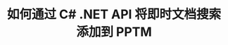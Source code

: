 ---
############################# Static ############################
layout: "auto-gen-gist"
draft: false
path: "zh/search/net/document/pptm/"
otherformats: PDF DOC DOT DOCX DOCM DOTX DOTM TXT ODT OTT RTF XLS XLT XLSX XLSM XLSB XLTX XLTM XLA XLAM ODS OTS CSV TSV XML PPT PPS POT PPTX POTX POTM PPSX PPSM ODP PST OST EML EMLX MSG ONE ZIP XHTML MHTML MD CHM EPUB  FB2 

############################# Head ############################
head_title: "在 .NET 应用程序中创建和添加文档搜索和索引"
head_description: "GroupDocs.Search .NET API 允许在 .NET 应用程序中添加即时文档搜索支持格式，如 PDF DOC、DOCX、RTF、XLSX、CSV、PPTX 和电子邮件消息。"

############################# Header ############################
title: "如何通过 C# .NET API 将即时文档搜索添加到 PPTM"
description: "GroupDocs.Search .NET API 允许开发人员向他们的应用程序添加强大的文档搜索和索引功能。 它支持 PDF DOC、DOCX、RTF、XLSX、CSV、PPT、PPTX、MSG、EML 等文档。"

######################### Download Button #######################
button:
    enable: true

############################# About ############################
about:
    enable: true
    title: "如何使用 .NET API 创建和添加文档搜索和索引？"
    content: |
       此页面将帮助用户了解如何在自己的应用程序中添加文档搜索和索引功能，而无需付出任何努力和成本。索引是搜索引擎使用的过程，通过该过程组织和结构化数据，以便生成相关的搜索结果。目的是快速准确地查找和显示与用户查询相关的信息。 GroupDocs.Search for .NET 是功能强大的高性能文档搜索 API，它使软件开发人员能够在他们自己的应用程序中基于模糊和同义词算法执行高级搜索和索引操作。它不需要在用户的机器上安装任何第三方工具或外部软件。它支持一些最常用的文档格式，例如 PDF、HTML、Outlook 电子邮件、Microsoft Office Word、Excel 工作表、PowerPoint 演示文稿、Outlook MSG、PST 等等。支持简单词、布尔、正则表达式搜索、区分大小写搜索、灵活模糊、同义词、同音字、通配符、分块搜索、对象类型搜索、设置数据范围等多种搜索。

############################# content ############################
steps:
    enable: true
    block:
    - title_left: "通过 .NET API 为 PPTM 文档创建搜索索引"
      content_left: |
       GroupDocs.Search .NET API 为在您自己的应用程序中创建新索引或打开现有搜索索引提供了完整支持。 下面的 C# 代码示例展示了如何仅使用几行代码来创建新索引和打开现有索引。 

      title_right: "如何创建新的或打开现有的搜索索引"
      content_right: |
         * 首先，您需要指定索引文件夹的路径
         * 创建 [Index](https://apireference.groupdocs.com/search/net/groupdocs.search/index/constructors/2) 类的实例
         * 以上将在内存或磁盘上创建索引，也可以打开现有索引。
       
      gisthash: "9651c19a9436afee860b7f39197f8399"
      gistfile: "create_or_open_new_search_index.cs"

    - title_left: "如何将 PPTM 文档同步添加到搜索索引"
      content_left: |
       GroupDocs.Search .NET 允许软件开发人员在他们自己的 .NET 应用程序中同步执行文档索引。 下面的 C# .NET 代码示例展示了如何轻松地同步执行索引。

      title_right: "通过 C# 同步文档索引"
      content_right: |
        * 首先，您需要指定索引文件夹的路径
        * 指定包含要搜索的文档的文件夹的路径
        * 创建 [Index(indexFolder)](https://apireference.groupdocs.com/search/net/groupdocs.search.indexrepository/search/methods/2) 类的实例
        * 以上将在内存或磁盘上创建索引或打开现有索引。
        * 从指定文件夹同步索引文档
     
      gisthash: "1c5f672c83e741280fd24c58fe51f707"
      gistfile: "add_files_synchronously_to_indexing.cs"
      
    - title_left: "通过 .NET 异步执行文档索引"
      content_left: |
        GroupDocs.Search .NET 使计算机程序员能够在他们自己的 .NET 应用程序中执行异步文档索引。 下面的 .NET 代码示例展示了如何通过几行代码实现异步文档索引。

      title_right: "通过 C# 异步 PPTM 文档索引"
      content_right: |
        * 首先，您需要指定索引文件夹的路径
        * 指定包含要搜索的文档的文件夹的路径
        * 创建 [Index(indexFolder)](https://apireference.groupdocs.com/search/net/groupdocs.search.indexrepository/search/methods/2) 类的实例
        * 订阅活动
        * 需要编写代码指示操作完成
        * 设置异步索引的标志
        * 从指定文件夹异步索引文档
     
      gisthash: "1c5f672c83e741280fd24c58fe51f707"
      gistfile: "add_files_asynchronously_to_indexing.cs"

    - title_left: "如何在 PPTM Docs .NET 中使用和突出显示搜索结果"
      content_left: |
       GroupDocs.Search .NET API 允许程序员解释搜索结果并通过找到的文档的简单列表或找到的单词和短语来显示结果。 您还可以轻松突出显示文档的文本。 以下 .NET 代码示例展示了如何仅用几行代码列出找到的文档并突出显示搜索结果。

      title_right: "通过 C# 在 PPTM 文件中突出显示搜索结果 "
      content_right: |
        * 在索引中执行搜索
        * 搜索成功后，打印结果
        * 遍历文档并显示找到的文档
        * 突出显示文本中的出现
        * 生成带有突出显示的搜索结果的输出 HTML 格式文档
     
      gisthash: "a5d1ad6eedd2acf12a33b541e763cdb4"
      gistfile: "how_to_list_search_result.cs"

    - title_left: "系统要求"
      content_left: |
       所有主要平台和操作系统都支持 GroupDocs.Search for .NET。 如需完整的系统要求指南，请在执行以下代码之前访问 [系统要求](https://docs.groupdocs.com/search/net/system-requirements/)，请确保您已安装以下先决条件 系统：
         * 操作系统：Microsoft Windows、Linux、MacOS
         * 开发环境：Visual Studio、Xamarin、MonoDevelop 等
         * 框架：.NET Framework、.NET Standard、.NET Core、Mono
         * 获取最新版本的 GroupDocs。从 [NuGet](https://www.nuget.org/packages/GroupDocs.search/) 搜索 .NET API
        
      title_right: "为什么使用 GroupDocs.Assembly"
      content_right: |
        * 在内存和磁盘上创建搜索索引。
        * 从文件、流或结构索引的能力。
        * 受密码保护的文档索引支持。
        * 支持合并多个索引。
        * 在搜索索引期间过滤文档。
        * 搜索期间的拼写检查支持。
        * 完全支持混合字符
        * 将不同类型的搜索组合到一个搜索查询中。
        * 简单的单词和正则表达式搜索支持
        * 完全支持搜索查询中的别名替换。

demos:
    enable: true
        

more_formats:
    enable: true


back_to_top:
    enable: true
---